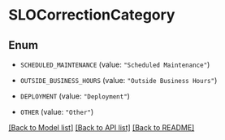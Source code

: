 # SLOCorrectionCategory

## Enum


* `SCHEDULED_MAINTENANCE` (value: `"Scheduled Maintenance"`)

* `OUTSIDE_BUSINESS_HOURS` (value: `"Outside Business Hours"`)

* `DEPLOYMENT` (value: `"Deployment"`)

* `OTHER` (value: `"Other"`)


[[Back to Model list]](../README.md#documentation-for-models) [[Back to API list]](../README.md#documentation-for-api-endpoints) [[Back to README]](../README.md)



